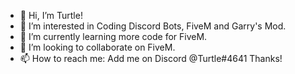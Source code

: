 - 👋 Hi, I’m Turtle!
- 👀 I’m interested in Coding Discord Bots, FiveM and Garry's Mod.
- 🌱 I’m currently learning more code for FiveM.
- 💞️ I’m looking to collaborate on FiveM.
- 📫 How to reach me: Add me on Discord @Turtle#4641
Thanks!
